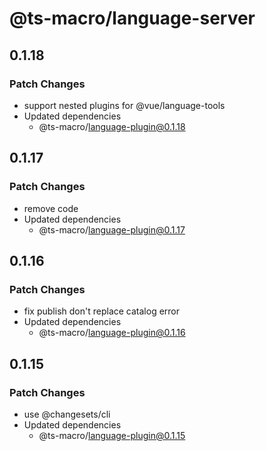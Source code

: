# @ts-macro/language-server

## 0.1.18
### Patch Changes

- support nested plugins for @vue/language-tools
- Updated dependencies
  - @ts-macro/language-plugin@0.1.18

## 0.1.17
### Patch Changes

- remove code
- Updated dependencies
  - @ts-macro/language-plugin@0.1.17

## 0.1.16
### Patch Changes

- fix publish don't replace catalog error
- Updated dependencies
  - @ts-macro/language-plugin@0.1.16

## 0.1.15
### Patch Changes

- use @changesets/cli
- Updated dependencies
  - @ts-macro/language-plugin@0.1.15
